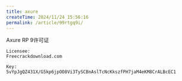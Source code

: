 ```yaml
---
title: axure
createTime: 2024/11/24 15:56:16
permalink: /article/99rtgq9i/
---
```

Axure RP 9许可证

```
Licensee:
Freecrackdownload.com

Key:
5vYpJgQZ431X/G5kp6jpOO8Vi3TySCBnAslTcNcKkszfPH7jaM4eKM8CrALBcEC1
```

